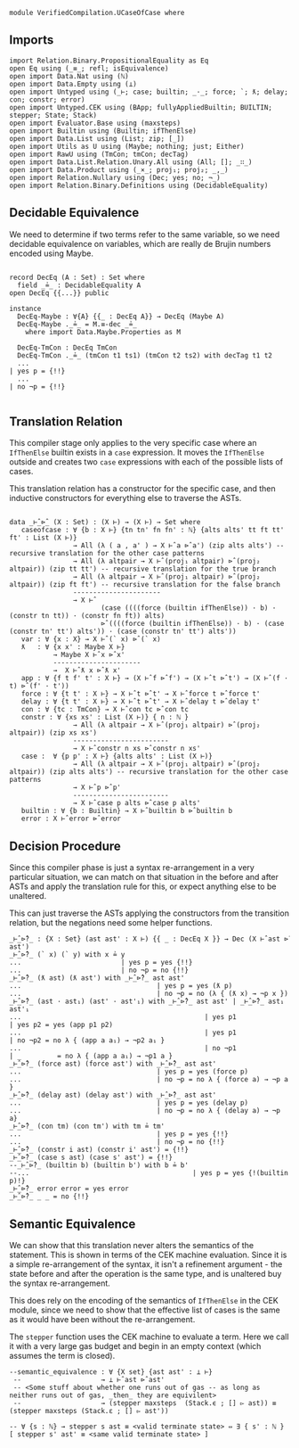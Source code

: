 ```
module VerifiedCompilation.UCaseOfCase where

```

## Imports

```
import Relation.Binary.PropositionalEquality as Eq
open Eq using (_≡_; refl; isEquivalence)
open import Data.Nat using (ℕ)
open import Data.Empty using (⊥)
open import Untyped using (_⊢; case; builtin; _·_; force; `; ƛ; delay; con; constr; error)
open import Untyped.CEK using (BApp; fullyAppliedBuiltin; BUILTIN; stepper; State; Stack)
open import Evaluator.Base using (maxsteps)
open import Builtin using (Builtin; ifThenElse)
open import Data.List using (List; zip; [_])
open import Utils as U using (Maybe; nothing; just; Either)
open import RawU using (TmCon; tmCon; decTag)
open import Data.List.Relation.Unary.All using (All; []; _∷_)
open import Data.Product using (_×_; proj₁; proj₂; _,_)
open import Relation.Nullary using (Dec; yes; no; ¬_)
open import Relation.Binary.Definitions using (DecidableEquality)
```
## Decidable Equivalence

We need to determine if two terms refer to the same variable, so we need decidable
equivalence on variables, which are really de Brujin numbers encoded using Maybe.

```

record DecEq (A : Set) : Set where
  field _≟_ : DecidableEquality A
open DecEq {{...}} public

instance
  DecEq-Maybe : ∀{A} {{_ : DecEq A}} → DecEq (Maybe A)
  DecEq-Maybe ._≟_ = M.≡-dec _≟_
    where import Data.Maybe.Properties as M

  DecEq-TmCon : DecEq TmCon
  DecEq-TmCon ._≟_ (tmCon t1 ts1) (tmCon t2 ts2) with decTag t1 t2 
  ...                                                                            | yes p = {!!}
  ...                                                                            | no ¬p = {!!}
  
```
## Translation Relation

This compiler stage only applies to the very specific case where an `IfThenElse` builtin exists in a `case` expression.
It moves the `IfThenElse` outside and creates two `case` expressions with each of the possible lists of cases. 

This translation relation has a constructor for the specific case, and then inductive constructors for everything else
to traverse the ASTs.

```

data _⊢̂_⊳̂_ (X : Set) : (X ⊢) → (X ⊢) → Set where
   caseofcase : ∀ {b : X ⊢} {tn tn' fn fn' : ℕ} {alts alts' tt ft tt' ft' : List (X ⊢)} 
                → All (λ ( a , a' ) → X ⊢̂ a ⊳̂ a') (zip alts alts') -- recursive translation for the other case patterns 
                → All (λ altpair → X ⊢̂ (proj₁ altpair) ⊳̂ (proj₂ altpair)) (zip tt tt') -- recursive translation for the true branch
                → All (λ altpair → X ⊢̂ (proj₁ altpair) ⊳̂ (proj₂ altpair)) (zip ft ft') -- recursive translation for the false branch
                ----------------------
                → X ⊢̂
                       (case ((((force (builtin ifThenElse)) · b) · (constr tn tt)) · (constr fn ft)) alts)
                       ⊳̂ ((((force (builtin ifThenElse)) · b) · (case (constr tn' tt') alts')) · (case (constr tn' tt') alts'))
   var : ∀ {x : X} → X ⊢̂ (` x) ⊳̂ (` x)
   ƛ   : ∀ {x x' : Maybe X ⊢}
           → Maybe X ⊢̂ x ⊳̂ x'
           ----------------------
           →  X ⊢̂ ƛ x ⊳̂ ƛ x' 
   app : ∀ {f t f' t' : X ⊢} → (X ⊢̂ f ⊳̂ f') → (X ⊢̂ t ⊳̂ t') → (X ⊢̂ (f · t) ⊳̂ (f' · t'))
   force : ∀ {t t' : X ⊢} → X ⊢̂ t ⊳̂ t' → X ⊢̂ force t ⊳̂ force t'  
   delay : ∀ {t t' : X ⊢} → X ⊢̂ t ⊳̂ t' → X ⊢̂ delay t ⊳̂ delay t'  
   con : ∀ {tc : TmCon} → X ⊢̂ con tc ⊳̂ con tc
   constr : ∀ {xs xs' : List (X ⊢)} { n : ℕ }
                → All (λ altpair → X ⊢̂ (proj₁ altpair) ⊳̂ (proj₂ altpair)) (zip xs xs')
                ------------------------
                → X ⊢̂ constr n xs ⊳̂ constr n xs' 
   case :  ∀ {p p' : X ⊢} {alts alts' : List (X ⊢)}
                → All (λ altpair → X ⊢̂ (proj₁ altpair) ⊳̂ (proj₂ altpair)) (zip alts alts') -- recursive translation for the other case patterns
                → X ⊢̂ p ⊳̂ p'
                ------------------------
                → X ⊢̂ case p alts ⊳̂ case p alts' 
   builtin : ∀ {b : Builtin} → X ⊢̂ builtin b ⊳̂ builtin b
   error : X ⊢̂ error ⊳̂ error

```

## Decision Procedure

Since this compiler phase is just a syntax re-arrangement in a very particular situation, we can
match on that situation in the before and after ASTs and apply the translation rule for this, or
expect anything else to be unaltered.

This can just traverse the ASTs applying the constructors from the transition relation, but the negations
need some helper functions.

```
_⊢̂_⊳̂?_ : {X : Set} (ast ast' : X ⊢) {{ _ : DecEq X }} → Dec (X ⊢̂ ast ⊳̂ ast')
_⊢̂_⊳̂?_ (` x) (` y) with x ≟ y
...                         | yes p = yes {!!}
...                         | no ¬p = no {!!}
_⊢̂_⊳̂?_ (ƛ ast) (ƛ ast') with _⊢̂_⊳̂?_ ast ast'
...                                  | yes p = yes (ƛ p)
...                                  | no ¬p = no (λ { (ƛ x) → ¬p x })
_⊢̂_⊳̂?_ (ast · ast₁) (ast' · ast'₁) with _⊢̂_⊳̂?_ ast ast' | _⊢̂_⊳̂?_ ast₁ ast'₁
...                                              | yes p1                 | yes p2 = yes (app p1 p2)
...                                              | yes p1                 | no ¬p2 = no λ { (app a a₁) → ¬p2 a₁ }
...                                              | no ¬p1                 | _         = no λ { (app a a₁) → ¬p1 a }
_⊢̂_⊳̂?_ (force ast) (force ast') with _⊢̂_⊳̂?_ ast ast' 
...                                  | yes p = yes (force p)
...                                  | no ¬p = no λ { (force a) → ¬p a }
_⊢̂_⊳̂?_ (delay ast) (delay ast') with _⊢̂_⊳̂?_ ast ast'
...                                  | yes p = yes (delay p)
...                                  | no ¬p = no λ { (delay a) → ¬p a}
_⊢̂_⊳̂?_ (con tm) (con tm') with tm ≟ tm'
...                                  | yes p = yes {!!}
...                                  | no ¬p = no {!!}
_⊢̂_⊳̂?_ (constr i ast) (constr i' ast') = {!!}
_⊢̂_⊳̂?_ (case s ast) (case s' ast') = {!!}
--_⊢̂_⊳̂?_ (builtin b) (builtin b') with b ≟ b'
--...                                         | yes p = yes {!(builtin p)!}
_⊢̂_⊳̂?_ error error = yes error
_⊢̂_⊳̂?_ _ _ = no {!!} 

```

## Semantic Equivalence

We can show that this translation never alters the semantics of the statement. This is shown
in terms of the CEK machine evaluation. Since it is a simple re-arrangement of the syntax, it
isn't a refinement argument - the state before and after the operation is the same type, and is
unaltered buy the syntax re-arrangement.

This does rely on the encoding of the semantics of `IfThenElse` in the CEK module, since we
need to show that the effective list of cases is the same as it would have been without the re-arrangement.

The `stepper` function uses the CEK machine to evaluate a term. Here we call it with a very
large gas budget and begin in an empty context (which assumes the term is closed).

```
--semantic_equivalence : ∀ {X set} {ast ast' : ⊥ ⊢}
 --                    → ⊥ ⊢̂ ast ⊳̂ ast'
 -- <Some stuff about whether one runs out of gas -- as long as neither runs out of gas, _then_ they are equivilent> 
 --                    → (stepper maxsteps  (Stack.ϵ ; [] ▻ ast)) ≡ (stepper maxsteps (Stack.ε ; [] ▻ ast'))

-- ∀ {s : ℕ} → stepper s ast ≡ <valid terminate state> ⇔ ∃ { s' : ℕ } [ stepper s' ast' ≡ <same valid terminate state> ] 
```
